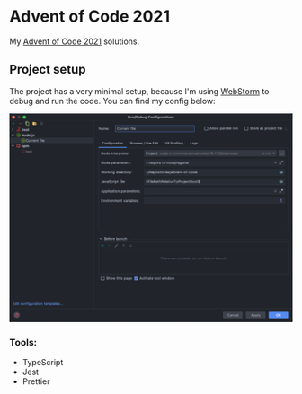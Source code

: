 # Advent of Code 2021

My [Advent of Code 2021](https://adventofcode.com/2021) solutions.

## Project setup

The project has a very minimal setup, because I'm using [WebStorm](https://www.jetbrains.com/help/webstorm/run-debug-configuration.html) to debug and run the code. You can find my config below:

![WebStorm Run Debug Configuration](./docs/webstorm-run-debug-configuration.png)

### Tools:

- TypeScript
- Jest
- Prettier
